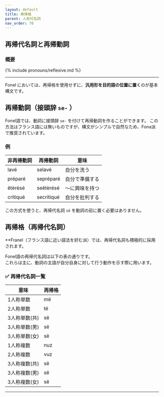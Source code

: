 ```yaml
---
layout: default
title: 再帰格
parent: 人称代名詞
nav_order: 70
---
```

## 再帰代名詞と再帰動詞

### 概要

{% include pronouns/reflexive.md %}

---

Fonel においては、再帰格を使用せずに、**汎用形を目的語の位置に置く**のが基本構文です。  


## 再帰動詞（接頭辞 `se-` ）

Fonel語では、動詞に接頭辞 `se-` を付けて再帰動詞を作ることができます。
この方法はフランス語には無いものですが、構文がシンプルで自然なため、Fona派で推奨されています。

### 例

| 非再帰動詞 | 再帰動詞     | 意味             |
|------------|--------------|------------------|
| lavé       | selavé       | 自分を洗う       |
| préparé    | sepréparé    | 自分で準備する   |
| ẽtèrésé    | seẽtèrésé    | 〜に興味を持つ   |
| critiqué   | secritiqué   | 自分を批判する   |

この方式を使うと、再帰代名詞 `së` を動詞の前に置く必要はありません。


## 再帰格（再帰代名詞）

**Franel（フランス語に近い語法を好む派）では、再帰代名詞も積極的に採用されます。

Fonel語の再帰代名詞は以下の表の通りです。  
これらは主に、動詞の主語が自分自身に対して行う動作を示す際に用います。

### ✅ 再帰代名詞一覧

| 意味          | 再帰格    |
|---------------|-----------|
| 1人称単数     | më        |
| 2人称単数     | të        |
| 3人称単数(共) | së        |
| 3人称単数(男) | së        |
| 3人称単数(女) | së        |
| 1人称複数     | nuz       |
| 2人称複数     | vuz       |
| 3人称複数(共) | së        |
| 3人称複数(男) | së        |
| 3人称複数(女) | së        |

---

